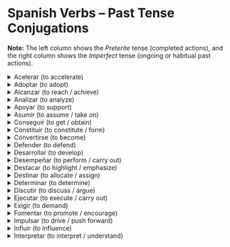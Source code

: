 <h1>Spanish Verbs – Past Tense Conjugations</h1>
<p><strong>Note:</strong> The left column shows the <em>Preterite</em> tense (completed actions), and the right column shows the <em>Imperfect</em> tense (ongoing or habitual past actions).</p>

<details>
  <summary>Acelerar (to accelerate)</summary>
  <table>
    <tr><th>Pronombre</th><th>Preterite</th><th>Imperfect</th></tr>
    <tr><td>yo</td><td>aceleré</td><td>aceleraba</td></tr>
    <tr><td>tú</td><td>aceleraste</td><td>acelerabas</td></tr>
    <tr><td>él/ella/usted</td><td>aceleró</td><td>aceleraba</td></tr>
    <tr><td>nosotros/as</td><td>aceleramos</td><td>acelerábamos</td></tr>
    <tr><td>ellos/ellas/ustedes</td><td>aceleraron</td><td>aceleraban</td></tr>
  </table>
</details>

<details>
  <summary>Adoptar (to adopt)</summary>
  <table>
    <tr><th>Pronombre</th><th>Preterite</th><th>Imperfect</th></tr>
    <tr><td>yo</td><td>adopté</td><td>adoptaba</td></tr>
    <tr><td>tú</td><td>adoptaste</td><td>adoptabas</td></tr>
    <tr><td>él/ella/usted</td><td>adoptó</td><td>adoptaba</td></tr>
    <tr><td>nosotros/as</td><td>adoptamos</td><td>adoptábamos</td></tr>
    <tr><td>ellos/ellas/ustedes</td><td>adoptaron</td><td>adoptaban</td></tr>
  </table>
</details>

<details>
  <summary>Alcanzar (to reach / achieve)</summary>
  <table>
    <tr><th>Pronombre</th><th>Preterite</th><th>Imperfect</th></tr>
    <tr><td>yo</td><td>alcancé</td><td>alcanzaba</td></tr>
    <tr><td>tú</td><td>alcanzaste</td><td>alcanzabas</td></tr>
    <tr><td>él/ella/usted</td><td>alcanzó</td><td>alcanzaba</td></tr>
    <tr><td>nosotros/as</td><td>alcanzamos</td><td>alcanzábamos</td></tr>
    <tr><td>ellos/ellas/ustedes</td><td>alcanzaron</td><td>alcanzaban</td></tr>
  </table>
</details>

<details>
  <summary>Analizar (to analyze)</summary>
  <table>
    <tr><th>Pronombre</th><th>Preterite</th><th>Imperfect</th></tr>
    <tr><td>yo</td><td>analicé</td><td>analizaba</td></tr>
    <tr><td>tú</td><td>analizaste</td><td>analizabas</td></tr>
    <tr><td>él/ella/usted</td><td>analizó</td><td>analizaba</td></tr>
    <tr><td>nosotros/as</td><td>analizamos</td><td>analizábamos</td></tr>
    <tr><td>ellos/ellas/ustedes</td><td>analizaron</td><td>analizaban</td></tr>
  </table>
</details>

<details>
  <summary>Apoyar (to support)</summary>
  <table>
    <tr><th>Pronombre</th><th>Preterite</th><th>Imperfect</th></tr>
    <tr><td>yo</td><td>apoyé</td><td>apoyaba</td></tr>
    <tr><td>tú</td><td>apoyaste</td><td>apoyabas</td></tr>
    <tr><td>él/ella/usted</td><td>apoyó</td><td>apoyaba</td></tr>
    <tr><td>nosotros/as</td><td>apoyamos</td><td>apoyábamos</td></tr>
    <tr><td>ellos/ellas/ustedes</td><td>apoyaron</td><td>apoyaban</td></tr>
  </table>
</details>

<details>
  <summary>Asumir (to assume / take on)</summary>
  <table>
    <tr><th>Pronombre</th><th>Preterite</th><th>Imperfect</th></tr>
    <tr><td>yo</td><td>asumí</td><td>asumía</td></tr>
    <tr><td>tú</td><td>asumiste</td><td>asumías</td></tr>
    <tr><td>él/ella/usted</td><td>asumió</td><td>asumía</td></tr>
    <tr><td>nosotros/as</td><td>asumimos</td><td>asumíamos</td></tr>
    <tr><td>ellos/ellas/ustedes</td><td>asumieron</td><td>asumían</td></tr>
  </table>
</details>
<details>
  <summary>Conseguir (to get / obtain)</summary>
  <table>
    <tr><th>Pronombre</th><th>Preterite</th><th>Imperfect</th></tr>
    <tr><td>yo</td><td>conseguí</td><td>conseguía</td></tr>
    <tr><td>tú</td><td>conseguiste</td><td>conseguías</td></tr>
    <tr><td>él/ella/usted</td><td>consiguió</td><td>conseguía</td></tr>
    <tr><td>nosotros/as</td><td>conseguimos</td><td>conseguíamos</td></tr>
    <tr><td>ellos/ellas/ustedes</td><td>consiguieron</td><td>conseguían</td></tr>
  </table>
</details>

<details>
  <summary>Constituir (to constitute / form)</summary>
  <table>
    <tr><th>Pronombre</th><th>Preterite</th><th>Imperfect</th></tr>
    <tr><td>yo</td><td>constituí</td><td>constituía</td></tr>
    <tr><td>tú</td><td>constituiste</td><td>constituías</td></tr>
    <tr><td>él/ella/usted</td><td>constituyó</td><td>constituía</td></tr>
    <tr><td>nosotros/as</td><td>constituimos</td><td>constituíamos</td></tr>
    <tr><td>ellos/ellas/ustedes</td><td>constituyeron</td><td>constituían</td></tr>
  </table>
</details>

<details>
  <summary>Convertirse (to become)</summary>
  <table>
    <tr><th>Pronombre</th><th>Preterite</th><th>Imperfect</th></tr>
    <tr><td>yo</td><td>me convertí</td><td>me convertía</td></tr>
    <tr><td>tú</td><td>te convertiste</td><td>te convertías</td></tr>
    <tr><td>él/ella/usted</td><td>se convirtió</td><td>se convertía</td></tr>
    <tr><td>nosotros/as</td><td>nos convertimos</td><td>nos convertíamos</td></tr>
    <tr><td>ellos/ellas/ustedes</td><td>se convirtieron</td><td>se convertían</td></tr>
  </table>
</details>

<details>
  <summary>Defender (to defend)</summary>
  <table>
    <tr><th>Pronombre</th><th>Preterite</th><th>Imperfect</th></tr>
    <tr><td>yo</td><td>defendí</td><td>defendía</td></tr>
    <tr><td>tú</td><td>defendiste</td><td>defendías</td></tr>
    <tr><td>él/ella/usted</td><td>defendió</td><td>defendía</td></tr>
    <tr><td>nosotros/as</td><td>defendimos</td><td>defendíamos</td></tr>
    <tr><td>ellos/ellas/ustedes</td><td>defendieron</td><td>defendían</td></tr>
  </table>
</details>

<details>
  <summary>Desarrollar (to develop)</summary>
  <table>
    <tr><th>Pronombre</th><th>Preterite</th><th>Imperfect</th></tr>
    <tr><td>yo</td><td>desarrollé</td><td>desarrollaba</td></tr>
    <tr><td>tú</td><td>desarrollaste</td><td>desarrollabas</td></tr>
    <tr><td>él/ella/usted</td><td>desarrolló</td><td>desarrollaba</td></tr>
    <tr><td>nosotros/as</td><td>desarrollamos</td><td>desarrollábamos</td></tr>
    <tr><td>ellos/ellas/ustedes</td><td>desarrollaron</td><td>desarrollaban</td></tr>
  </table>
</details>

<details>
  <summary>Desempeñar (to perform / carry out)</summary>
  <table>
    <tr><th>Pronombre</th><th>Preterite</th><th>Imperfect</th></tr>
    <tr><td>yo</td><td>desempeñé</td><td>desempeñaba</td></tr>
    <tr><td>tú</td><td>desempeñaste</td><td>desempeñabas</td></tr>
    <tr><td>él/ella/usted</td><td>desempeñó</td><td>desempeñaba</td></tr>
    <tr><td>nosotros/as</td><td>desempeñamos</td><td>desempeñábamos</td></tr>
    <tr><td>ellos/ellas/ustedes</td><td>desempeñaron</td><td>desempeñaban</td></tr>
  </table>
</details>

<details>
  <summary>Destacar (to highlight / emphasize)</summary>
  <table>
    <tr><th>Pronombre</th><th>Preterite</th><th>Imperfect</th></tr>
    <tr><td>yo</td><td>destacé</td><td>destacaba</td></tr>
    <tr><td>tú</td><td>destacaste</td><td>destacabas</td></tr>
    <tr><td>él/ella/usted</td><td>destacó</td><td>destacaba</td></tr>
    <tr><td>nosotros/as</td><td>destacamos</td><td>destacábamos</td></tr>
    <tr><td>ellos/ellas/ustedes</td><td>destacaron</td><td>destacaban</td></tr>
  </table>
</details>

<details>
  <summary>Destinar (to allocate / assign)</summary>
  <table>
    <tr><th>Pronombre</th><th>Preterite</th><th>Imperfect</th></tr>
    <tr><td>yo</td><td>destiné</td><td>destinaba</td></tr>
    <tr><td>tú</td><td>destinaste</td><td>destinabas</td></tr>
    <tr><td>él/ella/usted</td><td>destinó</td><td>destinaba</td></tr>
    <tr><td>nosotros/as</td><td>destinamos</td><td>destinábamos</td></tr>
    <tr><td>ellos/ellas/ustedes</td><td>destinaron</td><td>destinaban</td></tr>
  </table>
</details>

<details>
  <summary>Determinar (to determine)</summary>
  <table>
    <tr><th>Pronombre</th><th>Preterite</th><th>Imperfect</th></tr>
    <tr><td>yo</td><td>determiné</td><td>determinaba</td></tr>
    <tr><td>tú</td><td>determinaste</td><td>determinabas</td></tr>
    <tr><td>él/ella/usted</td><td>determinó</td><td>determinaba</td></tr>
    <tr><td>nosotros/as</td><td>determinamos</td><td>determinábamos</td></tr>
    <tr><td>ellos/ellas/ustedes</td><td>determinaron</td><td>determinaban</td></tr>
  </table>
</details>

<details>
  <summary>Discutir (to discuss / argue)</summary>
  <table>
    <tr><th>Pronombre</th><th>Preterite</th><th>Imperfect</th></tr>
    <tr><td>yo</td><td>discutí</td><td>discutía</td></tr>
    <tr><td>tú</td><td>discutiste</td><td>discutías</td></tr>
    <tr><td>él/ella/usted</td><td>discutió</td><td>discutía</td></tr>
    <tr><td>nosotros/as</td><td>discutimos</td><td>discutíamos</td></tr>
    <tr><td>ellos/ellas/ustedes</td><td>discutieron</td><td>discutían</td></tr>
  </table>
</details>

<details>
  <summary>Ejecutar (to execute / carry out)</summary>
  <table>
    <tr><th>Pronombre</th><th>Preterite</th><th>Imperfect</th></tr>
    <tr><td>yo</td><td>ejecuté</td><td>ejecutaba</td></tr>
    <tr><td>tú</td><td>ejecutaste</td><td>ejecutabas</td></tr>
    <tr><td>él/ella/usted</td><td>ejecutó</td><td>ejecutaba</td></tr>
    <tr><td>nosotros/as</td><td>ejecutamos</td><td>ejecutábamos</td></tr>
    <tr><td>ellos/ellas/ustedes</td><td>ejecutaron</td><td>ejecutaban</td></tr>
  </table>
</details>

<details>
  <summary>Exigir (to demand)</summary>
  <table>
    <tr><th>Pronombre</th><th>Preterite</th><th>Imperfect</th></tr>
    <tr><td>yo</td><td>exigí</td><td>exigía</td></tr>
    <tr><td>tú</td><td>exigiste</td><td>exigías</td></tr>
    <tr><td>él/ella/usted</td><td>exigió</td><td>exigía</td></tr>
    <tr><td>nosotros/as</td><td>exigimos</td><td>exigíamos</td></tr>
    <tr><td>ellos/ellas/ustedes</td><td>exigieron</td><td>exigían</td></tr>
  </table>
</details>

<details>
  <summary>Fomentar (to promote / encourage)</summary>
  <table>
    <tr><th>Pronombre</th><th>Preterite</th><th>Imperfect</th></tr>
    <tr><td>yo</td><td>fomenté</td><td>fomentaba</td></tr>
    <tr><td>tú</td><td>fomentaste</td><td>fomentabas</td></tr>
    <tr><td>él/ella/usted</td><td>fomentó</td><td>fomentaba</td></tr>
    <tr><td>nosotros/as</td><td>fomentamos</td><td>fomentábamos</td></tr>
    <tr><td>ellos/ellas/ustedes</td><td>fomentaron</td><td>fomentaban</td></tr>
  </table>
</details>

<details>
  <summary>Impulsar (to drive / push forward)</summary>
  <table>
    <tr><th>Pronombre</th><th>Preterite</th><th>Imperfect</th></tr>
    <tr><td>yo</td><td>impulsé</td><td>impulsaba</td></tr>
    <tr><td>tú</td><td>impulsaste</td><td>impulsabas</td></tr>
    <tr><td>él/ella/usted</td><td>impulsó</td><td>impulsaba</td></tr>
    <tr><td>nosotros/as</td><td>impulsamos</td><td>impulsábamos</td></tr>
    <tr><td>ellos/ellas/ustedes</td><td>impulsaron</td><td>impulsaban</td></tr>
  </table>
</details>

<details>
  <summary>Influir (to influence)</summary>
  <table>
    <tr><th>Pronombre</th><th>Preterite</th><th>Imperfect</th></tr>
    <tr><td>yo</td><td>influí</td><td>influía</td></tr>
    <tr><td>tú</td><td>influiste</td><td>influías</td></tr>
    <tr><td>él/ella/usted</td><td>influyó</td><td>influía</td></tr>
    <tr><td>nosotros/as</td><td>influimos</td><td>influíamos</td></tr>
    <tr><td>ellos/ellas/ustedes</td><td>influyeron</td><td>influían</td></tr>
  </table>
</details>

<details>
  <summary>Interpretar (to interpret / understand)</summary>
  <table>
    <tr><th>Pronombre</th><th>Preterite</th><th>Imperfect</th></tr>
    <tr><td>yo</td><td>interpreté</td><td>interpretaba</td></tr>
    <tr><td>tú</td><td>interpretaste</td><td>interpretabas</td></tr>
    <tr><td>él/ella/usted</td><td>interpretó</td><td>interpretaba</td></tr>
    <tr><td>nosotros/as</td><td>interpretamos</td><td>interpretábamos</td></tr>
    <tr><td>ellos/ellas/ustedes</td><td>interpretaron</td><td>interpretaban</td></tr>
  </table>
</details>
